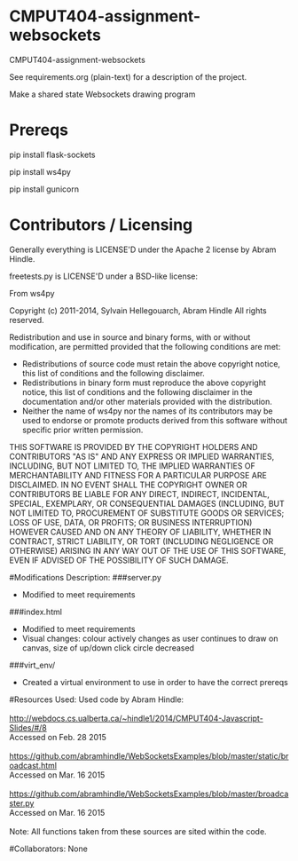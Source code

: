 CMPUT404-assignment-websockets
==============================

CMPUT404-assignment-websockets

See requirements.org (plain-text) for a description of the project.

Make a shared state Websockets drawing program

Prereqs
=======

pip install flask-sockets

pip install ws4py

pip install gunicorn

Contributors / Licensing
========================

Generally everything is LICENSE'D under the Apache 2 license by Abram Hindle.

freetests.py is LICENSE'D under a BSD-like license:

From ws4py

Copyright (c) 2011-2014, Sylvain Hellegouarch, Abram Hindle
All rights reserved.

Redistribution and use in source and binary forms, with or without
modification, are permitted provided that the following conditions are met:

 * Redistributions of source code must retain the above copyright notice,
   this list of conditions and the following disclaimer.
 * Redistributions in binary form must reproduce the above copyright
   notice, this list of conditions and the following disclaimer in the
   documentation and/or other materials provided with the distribution.
 * Neither the name of ws4py nor the names of its contributors may be used
   to endorse or promote products derived from this software without
   specific prior written permission.

THIS SOFTWARE IS PROVIDED BY THE COPYRIGHT HOLDERS AND CONTRIBUTORS "AS IS"
AND ANY EXPRESS OR IMPLIED WARRANTIES, INCLUDING, BUT NOT LIMITED TO, THE
IMPLIED WARRANTIES OF MERCHANTABILITY AND FITNESS FOR A PARTICULAR PURPOSE
ARE DISCLAIMED. IN NO EVENT SHALL THE COPYRIGHT OWNER OR CONTRIBUTORS BE
LIABLE FOR ANY DIRECT, INDIRECT, INCIDENTAL, SPECIAL, EXEMPLARY, OR
CONSEQUENTIAL DAMAGES (INCLUDING, BUT NOT LIMITED TO, PROCUREMENT OF
SUBSTITUTE GOODS OR SERVICES; LOSS OF USE, DATA, OR PROFITS; OR BUSINESS
INTERRUPTION) HOWEVER CAUSED AND ON ANY THEORY OF LIABILITY, WHETHER IN
CONTRACT, STRICT LIABILITY, OR TORT (INCLUDING NEGLIGENCE OR OTHERWISE)
ARISING IN ANY WAY OUT OF THE USE OF THIS SOFTWARE, EVEN IF ADVISED OF THE
POSSIBILITY OF SUCH DAMAGE.


#Modifications Description:
###server.py
- Modified to meet requirements 

###index.html
- Modified to meet requirements <br>
- Visual changes: 
colour actively changes as user continues to draw on canvas, 
size of up/down click circle decreased

###virt_env/
- Created a virtual environment to use in order to have the correct prereqs


#Resources Used: 
Used code by Abram Hindle:
<br>
<br>http://webdocs.cs.ualberta.ca/~hindle1/2014/CMPUT404-Javascript-Slides/#/8 
<br>Accessed on Feb. 28 2015
<br>
<br>https://github.com/abramhindle/WebSocketsExamples/blob/master/static/broadcast.html
<br>Accessed on Mar. 16 2015
<br>
<br>https://github.com/abramhindle/WebSocketsExamples/blob/master/broadcaster.py 
<br>Accessed on Mar. 16 2015
<br>
<br>Note: All functions taken from these sources are sited within the code. 


#Collaborators:
None
